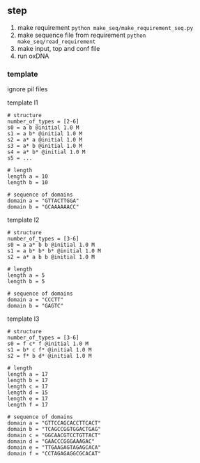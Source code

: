 ## step
1. make requirement
`python make_seq/make_requirement_seq.py`
2. make sequence file from requirement
`python make_seq/read_requirement`
3. make input, top and conf file
4. run oxDNA

### template
ignore pil files

template l1
```
# structure
number_of_types = [2-6]
s0 = a b @initial 1.0 M
s1 = a b* @initial 1.0 M
s2 = a* a @initial 1.0 M
s3 = a* b @initial 1.0 M
s4 = a* b* @initial 1.0 M
s5 = ...

# length
length a = 10
length b = 10

# sequence of domains
domain a = "GTTACTTGGA"
domain b = "GCAAAAAACC"
```
template l2
```
# structure
number_of_types = [3-6]
s0 = a a* b b @initial 1.0 M
s1 = a b* b* b* @initial 1.0 M
s2 = a* a b b @initial 1.0 M

# length
length a = 5
length b = 5

# sequence of domains
domain a = "CCCTT"
domain b = "GAGTC"
```
template l3
```
# structure
number_of_types = [3-6]
s0 = f c* f @initial 1.0 M
s1 = b* c f* @initial 1.0 M
s2 = f* b d* @initial 1.0 M

# length
length a = 17
length b = 17
length c = 17
length d = 15
length e = 17
length f = 17

# sequence of domains
domain a = "GTTCCAGCACCTTCACT"
domain b = "TCAGCCGGTGGACTGAG"
domain c = "GGCAACGTCCTGTTACT"
domain d = "GAACCCGGGAAAGAC"
domain e = "TTGAAGAGTAGAGCACA"
domain f = "CCTAGAGAGGCGCACAT"
```